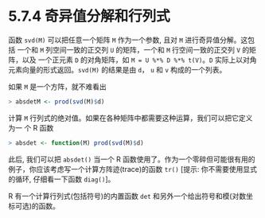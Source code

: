 # 5.7.4 奇异值分解和行列式

函数 `svd(M)` 可以把任意一个矩阵 `M` 作为一个参数, 且对 `M` 进行奇异值分解。这包括 一个和 `M` 列空间一致的正交列 `U` 的矩阵，一个和 `M` 行空间一致的正交列 `V` 的矩阵，以及 一个正元素 `D` 的对角矩阵，如 `M = U %*% D %*% t(V)`。`D` 实际上以对角元素向量的形式返回。`svd(M)` 的结果是由 `d`， `u` 和 `v` 构成的一个列表。

如果 `M` 是一个方阵，就不难看出

```R
> absdetM <- prod(svd(M)$d)
```

计算 `M` 行列式的绝对值。如果在各种矩阵中都需要这种运算，我们可以把它定义为一 个 R 函数

```R
> absdet <- function(M) prod(svd(M)$d)
```

此后, 我们可以把 `absdet()` 当一个 R 函数使用了。作为一个零碎但可能很有用的例子，你应该考虑写一个计算方阵迹(trace)的函数 `tr()` [提示: 你不需要使用显式的循环, 仔细看一下函数 `diag()`]。

R 有一个计算行列式(包括符号)的内置函数 `det` 和另外一个给出符号和模(对数坐标可选)的函数。